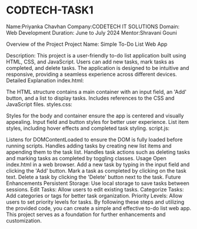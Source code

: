 # CODTECH-TASK1
Name:Priyanka Chavhan
Company:CODETECH IT SOLUTIONS
Domain: Web Development
Duration: June to July 2024
Mentor:Shravani Gouni

Overview of the Project
Project Name: Simple To-Do List Web App

Description: This project is a user-friendly to-do list application built using HTML, CSS, and JavaScript. Users can add new tasks, mark tasks as completed, and delete tasks. The application is designed to be intuitive and responsive, providing a seamless experience across different devices.
Detailed Explanation
index.html:

The HTML structure contains a main container with an input field, an 'Add' button, and a list to display tasks.
Includes references to the CSS and JavaScript files.
styles.css:

Styles for the body and container ensure the app is centered and visually appealing.
Input field and button styles for better user experience.
List item styles, including hover effects and completed task styling.
script.js:

Listens for DOMContentLoaded to ensure the DOM is fully loaded before running scripts.
Handles adding tasks by creating new list items and appending them to the task list.
Handles task actions such as deleting tasks and marking tasks as completed by toggling classes.
Usage
Open index.html in a web browser.
Add a new task by typing in the input field and clicking the 'Add' button.
Mark a task as completed by clicking on the task text.
Delete a task by clicking the 'Delete' button next to the task.
Future Enhancements
Persistent Storage: Use local storage to save tasks between sessions.
Edit Tasks: Allow users to edit existing tasks.
Categorize Tasks: Add categories or tags for better task organization.
Priority Levels: Allow users to set priority levels for tasks.
By following these steps and utilizing the provided code, you can create a simple and effective to-do list web app. This project serves as a foundation for further enhancements and customization.






